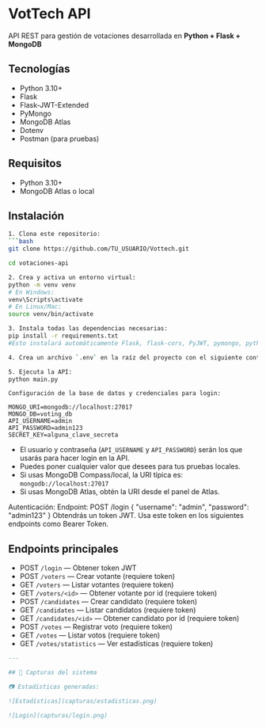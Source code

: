# VotTech API

API REST para gestión de votaciones desarrollada en **Python + Flask + MongoDB**

## Tecnologías

- Python 3.10+
- Flask
- Flask-JWT-Extended
- PyMongo
- MongoDB Atlas
- Dotenv
- Postman (para pruebas)

## Requisitos

- Python 3.10+
- MongoDB Atlas o local

## Instalación

```bash
1. Clona este repositorio:
```bash
git clone https://github.com/TU_USUARIO/Vottech.git

cd votaciones-api

2. Crea y activa un entorno virtual:
python -m venv venv
# En Windows:
venv\Scripts\activate
# En Linux/Mac:
source venv/bin/activate

3. Instala todas las dependencias necesarias:
pip install -r requirements.txt
#Esto instalará automáticamente Flask, flask-cors, PyJWT, pymongo, python-dotenv y todas las librerías necesarias para que el proyecto funcione correctamente.

4. Crea un archivo `.env` en la raíz del proyecto con el siguiente contenido y tus propios valores. Por ejemplo:

5. Ejecuta la API:
python main.py
```

```
Configuración de la base de datos y credenciales para login:

MONGO_URI=mongodb://localhost:27017
MONGO_DB=voting_db
API_USERNAME=admin
API_PASSWORD=admin123
SECRET_KEY=alguna_clave_secreta
```

- El usuario y contraseña (`API_USERNAME` y `API_PASSWORD`) serán los que usarás para hacer login en la API.
- Puedes poner cualquier valor que desees para tus pruebas locales.
- Si usas MongoDB Compass/local, la URI típica es: `mongodb://localhost:27017`
- Si usas MongoDB Atlas, obtén la URI desde el panel de Atlas.

Autenticación:
Endpoint: POST /login
{
  "username": "admin",
  "password": "admin123"
}
Obtendrás un token JWT. Usa este token en los siguientes endpoints como Bearer Token.

## Endpoints principales

- POST `/login` — Obtener token JWT
- POST `/voters` — Crear votante (requiere token)
- GET `/voters` — Listar votantes (requiere token)
- GET `/voters/<id>` — Obtener votante por id (requiere token)
- POST `/candidates` — Crear candidato (requiere token)
- GET `/candidates` — Listar candidatos (requiere token)
- GET `/candidates/<id>` — Obtener candidato por id (requiere token)
- POST `/votes` — Registrar voto (requiere token)
- GET `/votes` — Listar votos (requiere token)
- GET `/votes/statistics` — Ver estadísticas (requiere token)


```markdown
---

## 📸 Capturas del sistema

📷 Estadísticas generadas:

![Estadísticas](capturas/estadisticas.png)

![Login](capturas/login.png)